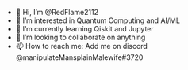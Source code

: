- 👋 Hi, I’m @RedFlame2112
- 👀 I’m interested in Quantum Computing and AI/ML
- 🌱 I’m currently learning Qiskit and Jupyter
- 💞️ I’m looking to collaborate on anything
- 📫 How to reach me: Add me on discord @manipulateMansplainMalewife#3720

<!---
RedFlame2112/RedFlame2112 is a ✨ special ✨ repository because its `README.md` (this file) appears on your GitHub profile.
You can click the Preview link to take a look at your changes.
--->
